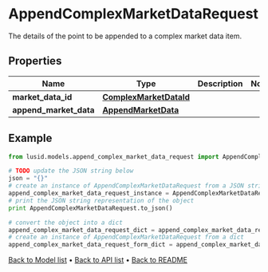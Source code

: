 # AppendComplexMarketDataRequest

The details of the point to be appended to a complex market data item.

## Properties
Name | Type | Description | Notes
------------ | ------------- | ------------- | -------------
**market_data_id** | [**ComplexMarketDataId**](ComplexMarketDataId.md) |  | 
**append_market_data** | [**AppendMarketData**](AppendMarketData.md) |  | 

## Example

```python
from lusid.models.append_complex_market_data_request import AppendComplexMarketDataRequest

# TODO update the JSON string below
json = "{}"
# create an instance of AppendComplexMarketDataRequest from a JSON string
append_complex_market_data_request_instance = AppendComplexMarketDataRequest.from_json(json)
# print the JSON string representation of the object
print AppendComplexMarketDataRequest.to_json()

# convert the object into a dict
append_complex_market_data_request_dict = append_complex_market_data_request_instance.to_dict()
# create an instance of AppendComplexMarketDataRequest from a dict
append_complex_market_data_request_form_dict = append_complex_market_data_request.from_dict(append_complex_market_data_request_dict)
```
[Back to Model list](../README.md#documentation-for-models) &#8226; [Back to API list](../README.md#documentation-for-api-endpoints) &#8226; [Back to README](../README.md)


